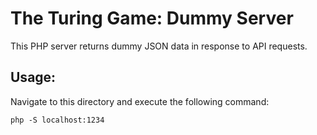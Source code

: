 # The Turing Game: Dummy Server

This PHP server returns dummy JSON data in response to API requests. 

## Usage:

Navigate to this directory and execute the following command:

`php -S localhost:1234`
